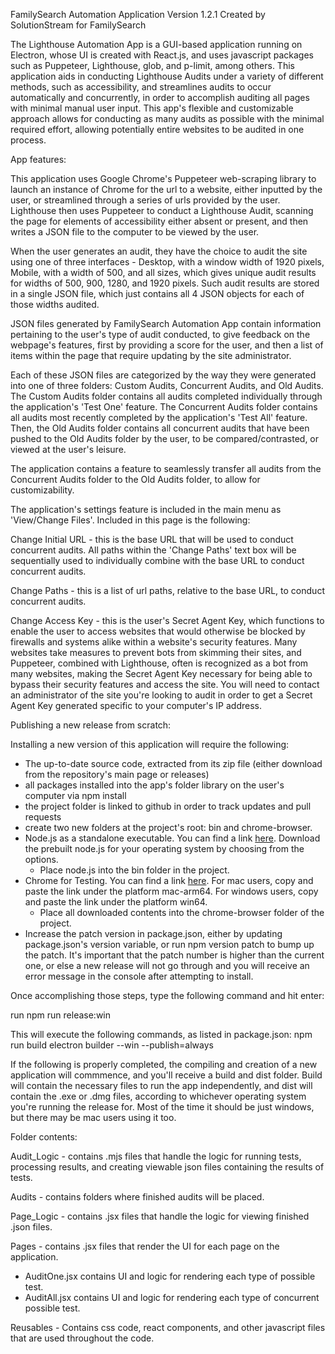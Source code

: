 FamilySearch Automation Application
Version 1.2.1
Created by SolutionStream for FamilySearch

The Lighthouse Automation App is a GUI-based application running on Electron, whose UI is created with React.js, and uses javascript packages such as Puppeteer, Lighthouse, glob, and p-limit, among others. This application aids in conducting Lighthouse Audits under a variety of different methods, such as accessibility, and streamlines audits to occur automatically and concurrently, in order to accomplish auditing all pages with minimal manual user input. This app's flexible and customizable approach allows for conducting as many audits as possible with the minimal required effort, allowing potentially entire websites to be audited in one process.

App features:

This application uses Google Chrome's Puppeteer web-scraping library to launch an instance of Chrome for the url to a website, either inputted by the user, or streamlined through a series of urls provided by the user. Lighthouse then uses Puppeteer to conduct a Lighthouse Audit, scanning the page for elements of accessibility either absent or present, and then writes a JSON file to the computer to be viewed by the user.

When the user generates an audit, they have the choice to audit the site using one of three interfaces - Desktop, with a window width of 1920 pixels, Mobile, with a width of 500, and all sizes, which gives unique audit results for widths of 500, 900, 1280, and 1920 pixels. Such audit results are stored in a single JSON file, which just contains all 4 JSON objects for each of those widths audited.

JSON files generated by FamilySearch Automation App contain information pertaining to the user's type of audit conducted, to give feedback on the webpage's features, first by providing a score for the user, and then a list of items within the page that require updating by the site administrator.

Each of these JSON files are categorized by the way they were generated into one of three folders: Custom Audits, Concurrent Audits, and Old Audits. The Custom Audits folder contains all audits completed individually through the application's 'Test One' feature. The Concurrent Audits folder contains all audits most recently completed by the application's 'Test All' feature. Then, the Old Audits folder contains all concurrent audits that have been pushed to the Old Audits folder by the user, to be compared/contrasted, or viewed at the user's leisure.

The application contains a feature to seamlessly transfer all audits from the Concurrent Audits folder to the Old Audits folder, to allow for customizability.

The application's settings feature is included in the main menu as 'View/Change Files'. Included in this page is the following:

Change Initial URL - this is the base URL that will be used to conduct concurrent audits. All paths within the 'Change Paths' text box will be sequentially used to individually combine with the base URL to conduct concurrent audits.

Change Paths - this is a list of url paths, relative to the base URL, to conduct concurrent audits.

Change Access Key - this is the user's Secret Agent Key, which functions to enable the user to access websites that would otherwise be blocked by firewalls and systems alike within a website's security features. Many websites take measures to prevent bots from skimming their sites, and Puppeteer, combined with Lighthouse, often is recognized as a bot from many websites, making the Secret Agent Key necessary for being able to bypass their security features and access the site. You will need to contact an administrator of the site you're looking to audit in order to get a Secret Agent Key generated specific to your computer's IP address.

Publishing a new release from scratch:

Installing a new version of this application will require the following:
  - The up-to-date source code, extracted from its zip file (either download from the repository's main page or releases)
  - all packages installed into the app's folder library on the user's computer via npm install
  - the project folder is linked to github in order to track updates and pull requests
  - create two new folders at the project's root: bin and chrome-browser.
  - Node.js as a standalone executable. You can find a link <a href="https://nodejs.org/en/download">here</a>. Download the prebuilt node.js for your operating system by choosing from the options.
      - Place node.js into the bin folder in the project.
  - Chrome for Testing. You can find a link <a href="https://googlechromelabs.github.io/chrome-for-testing/#stable">here</a>. For mac users, copy and paste the link under the platform mac-arm64. For windows users, copy and paste the link under the platform win64.
      - Place all downloaded contents into the chrome-browser folder of the project.
  - Increase the patch version in package.json, either by updating package.json's version variable, or run npm version patch to bump up the patch. It's important that the patch number is higher than the current one, or else a new release will not go through and you will receive an error message in the console after attempting to install.

Once accomplishing those steps, type the following command and hit enter:

run npm run release:win

This will execute the following commands, as listed in package.json:
npm run build
electron builder --win --publish=always

If the following is properly completed, the compiling and creation of a new application will commmence, and you'll receive a build and dist folder. Build will contain the necessary files to run the app independently, and dist will contain the .exe or .dmg files, according to whichever operating system you're running the release for. Most of the time it should be just windows, but there may be mac users using it too.

Folder contents:

Audit_Logic - contains .mjs files that handle the logic for running tests, processing results, and creating viewable json files containing the results of tests.

Audits - contains folders where finished audits will be placed.

Page_Logic - contains .jsx files that handle the logic for viewing finished .json files.

Pages - contains .jsx files that render the UI for each page on the application.
- AuditOne.jsx contains UI and logic for rendering each type of possible test.
- AuditAll.jsx contains UI and logic for rendering each type of concurrent possible test.

Reusables - Contains css code, react components, and other javascript files that are used throughout the code.
